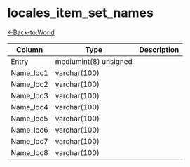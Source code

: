 # locales_item_set_names

[<-Back-to:World](database-world.md)

Column | Type | Description
--- | --- | ---
Entry | mediumint(8) unsigned | 
Name_loc1 | varchar(100) | 
Name_loc2 | varchar(100) | 
Name_loc3 | varchar(100) | 
Name_loc4 | varchar(100) | 
Name_loc5 | varchar(100) | 
Name_loc6 | varchar(100) | 
Name_loc7 | varchar(100) | 
Name_loc8 | varchar(100) | 
